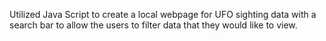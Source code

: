 Utilized Java Script to create a local webpage for UFO sighting data with a search bar to allow the users to filter data that they would like to view.
